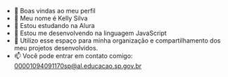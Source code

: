 - 👋 Boas vindas ao meu perfil
- 💙 Meu nome é Kelly Silva 
- 👀 Estou estudando na Alura
- 🌱 Estou me desenvolvendo na linguagem JavaScript
- 💞️ Utilizo esse espaço para minha organização e compartilhamento dos meu projetos desenvolvidos.
- 📫 Você pode entrar em contato comigo: 00001094091170sp@al.educacao.sp.gov.br
